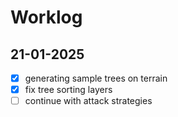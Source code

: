 # Worklog

## 21-01-2025
- [x] generating sample trees on terrain
- [x] fix tree sorting layers
- [ ] continue with attack strategies
